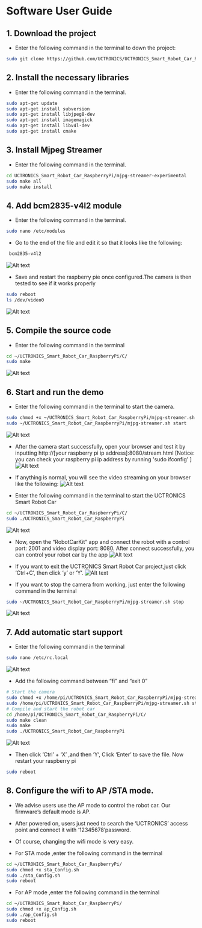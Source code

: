 # Software User Guide

## 1. Download the project
- Enter the following command in the terminal to down the project:
```Bash
sudo git clone https://github.com/UCTRONICS/UCTRONICS_Smart_Robot_Car_RaspberryPi.git
```
## 2. Install the necessary libraries
- Enter the following command in the terminal.
```Bash
sudo apt-get update
sudo apt-get install subversion
sudo apt-get install libjpeg8-dev
sudo apt-get install imagemagick
sudo apt-get install libv4l-dev
sudo apt-get install cmake
```
## 3. Install Mjpeg Streamer
- Enter the following command in the terminal.
```Bash
cd UCTRONICS_Smart_Robot_Car_RaspberryPi/mjpg-streamer-experimental
sudo make all
sudo make install
```
## 4. Add bcm2835-v4l2 module
- Enter the following command in the terminal.
```Bash
sudo nano /etc/modules
```
- Go to the end of the file and edit it so that it looks like the following:
```Bash
 bcm2835-v4l2
```
![Alt text](https://github.com/UCTRONICS/UCTRONICS_Smart_Robot_Car_RaspberryPi/blob/master/image/1.png)

- Save and restart the raspberry pie once configured.The camera is then tested to see if it works properly
```Bash
sudo reboot
ls /dev/video0
```
![Alt text](https://github.com/UCTRONICS/UCTRONICS_Smart_Robot_Car_RaspberryPi/blob/master/image/2.png)

## 5. Compile the source code 
- Enter the following command in the terminal
```Bash
cd ~/UCTRONICS_Smart_Robot_Car_RaspberryPi/C/
sudo make
```
![Alt text](https://github.com/UCTRONICS/UCTRONICS_Smart_Robot_Car_RaspberryPi/blob/master/image/3.png)

## 6. Start and run the demo
- Enter the following command in the terminal to start the camera.
```Bash
sudo chmod +x ~/UCTRONICS_Smart_Robot_Car_RaspberryPi/mjpg-streamer.sh
sudo ~/UCTRONICS_Smart_Robot_Car_RaspberryPi/mjpg-streamer.sh start
```
![Alt text](https://github.com/UCTRONICS/UCTRONICS_Smart_Robot_Car_RaspberryPi/blob/master/image/4.png)

- After the camera start successfully, open your browser and test it by inputting
 http://[your raspberry pi ip address]:8080/stream.html 
[Notice: you can check your raspberry pi ip address by running 'sudo ifconfig' ]
![Alt text](https://github.com/UCTRONICS/UCTRONICS_Smart_Robot_Car_RaspberryPi/blob/master/image/5.png)

- If anything is normal, you will see the video streaming on your browser like the following:
![Alt text](https://github.com/UCTRONICS/UCTRONICS_Smart_Robot_Car_RaspberryPi/blob/master/image/6.png)

- Enter the following command in the terminal to start the UCTRONICS Smart Robot Car
```Bash
cd ~/UCTRONICS_Smart_Robot_Car_RaspberryPi/C/
sudo ./UCTRONICS_Smart_Robot_Car_RaspberryPi
```
![Alt text](https://github.com/UCTRONICS/UCTRONICS_Smart_Robot_Car_RaspberryPi/blob/master/image/7.png)
- Now, open the “RobotCarKit” app and connect the robot with a control port: 2001 and video display port: 8080. After connect successfully, you can control your robot car by the app
![Alt text](https://github.com/UCTRONICS/UCTRONICS_Smart_Robot_Car_RaspberryPi/blob/master/image/8.png)

- If you want to exit the UCTRONICS Smart Robot Car project,just click ‘Ctrl+C’, then click ‘y’ or ‘Y’.
![Alt text](https://github.com/UCTRONICS/UCTRONICS_Smart_Robot_Car_RaspberryPi/blob/master/image/9.png)

- If you want to stop the camera from working, just enter the following command in the terminal
```Bash
sudo ~/UCTRONICS_Smart_Robot_Car_RaspberryPi/mjpg-streamer.sh stop
```
![Alt text](https://github.com/UCTRONICS/UCTRONICS_Smart_Robot_Car_RaspberryPi/blob/master/image/10.png)

## 7. Add automatic start support 
- Enter the following command in the terminal
```Bash
sudo nano /etc/rc.local
```
![Alt text](https://github.com/UCTRONICS/UCTRONICS_Smart_Robot_Car_RaspberryPi/blob/master/image/11.png)

- Add the following command between “fi” and “exit 0” 
```Bash
# Start the camera
sudo chmod +x /home/pi/UCTRONICS_Smart_Robot_Car_RaspberryPi/mjpg-streamer.sh
sudo /home/pi/UCTRONICS_Smart_Robot_Car_RaspberryPi/mjpg-streamer.sh start
# Compile and start the robot car
cd /home/pi/UCTRONICS_Smart_Robot_Car_RaspberryPi/C/
sudo make clean
sudo make
sudo ./UCTRONICS_Smart_Robot_Car_RaspberryPi
```
![Alt text](https://github.com/UCTRONICS/UCTRONICS_Smart_Robot_Car_RaspberryPi/blob/master/image/12.png)

- Then click ‘Ctrl’ + ‘X’ ,and then ‘Y’, Click ‘Enter’ to save the file. Now restart your raspberry pi
```Bash
sudo reboot 
```
## 8. Configure the wifi to AP /STA mode.
- We advise users use the AP mode to control the robot car. Our firmware’s default mode is AP.
- After powered on, users just need to search the ‘UCTRONICS’ access point and connect it with ‘12345678’password. 
- Of course, changing the wifi mode is very easy.

- For STA mode ,enter the following command in the terminal
```Bash
cd ~/UCTRONICS_Smart_Robot_Car_RaspberryPi/
sudo chmod +x sta_Config.sh
sudo ./sta_Config.sh
sudo reboot
```
- For AP mode ,enter the following command in the terminal
```Bash
cd ~/UCTRONICS_Smart_Robot_Car_RaspberryPi/
sudo chmod +x ap_Config.sh
sudo ./ap_Config.sh
sudo reboot
```














